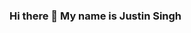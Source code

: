 ### Hi there 👋 My name is Justin Singh

<!--
**SinghsForge/SinghsForge** is a ✨ _special_ ✨ repository because its `README.md` (this file) appears on your GitHub profile.

Here are some ideas to get you started:

- 🔭 I’m currently working on CompTIA A+ and Network +
- 🌱 I’m currently learning about Business IT and Program Management 
- 🤔 I’m looking for help with Exam prep for CCNA and Python +
- 💬 Ask me about how I'm doing in my classes and Exams
- 📫 How to reach me: right here at SinghsForge!
- 😄 Pronouns: he/him
-->
